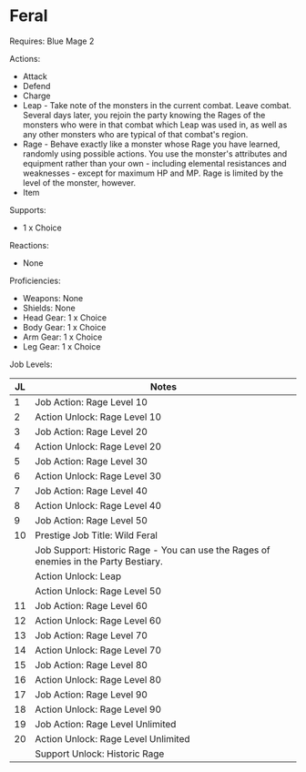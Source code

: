 # Feral

Requires: Blue Mage 2

Actions:

- Attack
- Defend
- Charge
- Leap - Take note of the monsters in the current combat. Leave combat. Several days later, you rejoin the party knowing the Rages of the monsters who were in that combat which Leap was used in, as well as any other monsters who are typical of that combat's region.
- Rage - Behave exactly like a monster whose Rage you have learned, randomly using possible actions. You use the monster's attributes and equipment rather than your own - including elemental resistances and weaknesses - except for maximum HP and MP. Rage is limited by the level of the monster, however.
- Item

Supports:

- 1 x Choice

Reactions:

- None

Proficiencies:

- Weapons: None
- Shields: None
- Head Gear: 1 x Choice
- Body Gear: 1 x Choice
- Arm Gear: 1 x Choice
- Leg Gear: 1 x Choice

Job Levels:

| JL | Notes |
| --- | --- |
| 1 | Job Action: Rage Level 10
| 2 | Action Unlock: Rage Level 10
| 3 | Job Action: Rage Level 20
| 4 | Action Unlock: Rage Level 20
| 5 | Job Action: Rage Level 30
| 6 | Action Unlock: Rage Level 30
| 7 | Job Action: Rage Level 40
| 8 | Action Unlock: Rage Level 40
| 9 | Job Action: Rage Level 50
| 10 | Prestige Job Title: Wild Feral
|    | Job Support: Historic Rage - You can use the Rages of enemies in the Party Bestiary.
|    | Action Unlock: Leap
|    | Action Unlock: Rage Level 50
| 11 | Job Action: Rage Level 60
| 12 | Action Unlock: Rage Level 60
| 13 | Job Action: Rage Level 70
| 14 | Action Unlock: Rage Level 70
| 15 | Job Action: Rage Level 80
| 16 | Action Unlock: Rage Level 80
| 17 | Job Action: Rage Level 90
| 18 | Action Unlock: Rage Level 90
| 19 | Job Action: Rage Level Unlimited
| 20 | Action Unlock: Rage Level Unlimited
|    | Support Unlock: Historic Rage
